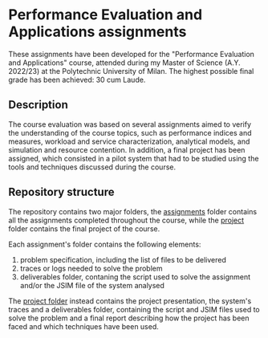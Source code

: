 # Performance Evaluation and Applications assignments

These assignments have been developed for the "Performance Evaluation and Applications" course, attended during my Master of Science (A.Y. 2022/23) at the Polytechnic University of Milan. The highest possible final grade has been achieved: 30 cum Laude.

## Description

The course evaluation was based on several assignments aimed to verify the understanding of the course topics, such as performance indices and measures, workload and service characterization, analytical models, and simulation and resource contention. In addition, a final project has been assigned, which consisted in a pilot system that had to be studied using the tools and techniques discussed during the course.

## Repository structure

The repository contains two major folders, the [assignments](/Assignments/) folder contains all the assignments completed throughout the course, while the [project](/Project/) folder contains the final project of the course.

Each assignment's folder contains the following elements:
1. problem specification, including the list of files to be delivered
2. traces or logs needed to solve the problem
3. deliverables folder, contaning the script used to solve the assignment and/or the JSIM file of the system analysed

The [project folder](/Project/) instead contains the project presentation, the system's traces and a deliverables folder, containing the script and JSIM files used to solve the problem and a final report describing how the project has been faced and which techniques have been used.